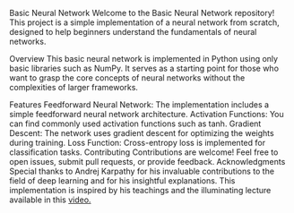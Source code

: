 Basic Neural Network
Welcome to the Basic Neural Network repository! This project is a simple implementation of a neural network from scratch,
designed to help beginners understand the fundamentals of neural networks.

Overview
This basic neural network is implemented in Python using only basic libraries such as NumPy. 
It serves as a starting point for those who want to grasp the core concepts of neural networks without the complexities of larger frameworks.

Features
Feedforward Neural Network: The implementation includes a simple feedforward neural network architecture.
Activation Functions: You can find commonly used activation functions such as tanh.
Gradient Descent: The network uses gradient descent for optimizing the weights during training.
Loss Function: Cross-entropy loss is implemented for classification tasks.
Contributing
Contributions are welcome! Feel free to open issues, submit pull requests, or provide feedback. 
Acknowledgments
Special thanks to Andrej Karpathy for his invaluable contributions to the field of deep learning and for his insightful explanations.
This implementation is inspired by his teachings and the illuminating lecture available in this [video.](https://youtu.be/VMj-3S1tku0?si=ePJGbFWhm16sloVV)
